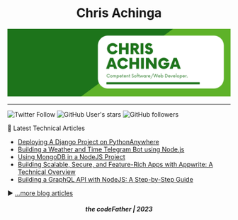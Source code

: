 <h1 align="center">
Chris Achinga
</h1>

![chris-achinga](cover.png)

<hr />

![Twitter Follow](https://img.shields.io/twitter/follow/achinga_chris?style=social) ![GitHub User's stars](https://img.shields.io/github/stars/achingachris?style=social) ![GitHub followers](https://img.shields.io/github/followers/achingachris?style=social)

📘 Latest Technical Articles

<!-- BLOG-POST-LIST:START -->
- [Deploying A Django Project on PythonAnywhere](https://chrisdevcode.hashnode.dev/deploying-a-django-project-on-pythonanywhere)
- [Building a Weather and Time Telegram Bot using Node.js](https://chrisdevcode.hashnode.dev/building-a-weather-and-time-telegram-bot-using-nodejs)
- [Using MongoDB in a NodeJS Project](https://chrisdevcode.hashnode.dev/using-mongodb-in-a-nodejs-project)
- [Building Scalable, Secure, and Feature-Rich Apps with Appwrite: A Technical Overview](https://chrisdevcode.hashnode.dev/building-scalable-secure-and-feature-rich-apps-with-appwrite-a-technical-overview)
- [Building a GraphQL API with NodeJS: A Step-by-Step Guide](https://chrisdevcode.hashnode.dev/building-a-graphql-api-with-nodejs-a-step-by-step-guide)
<!-- BLOG-POST-LIST:END -->

▶ [...more blog articles](https://chrisdevcode.hashnode.dev/)

<h5 align="center">
the codeFather | 2023
</h5>
